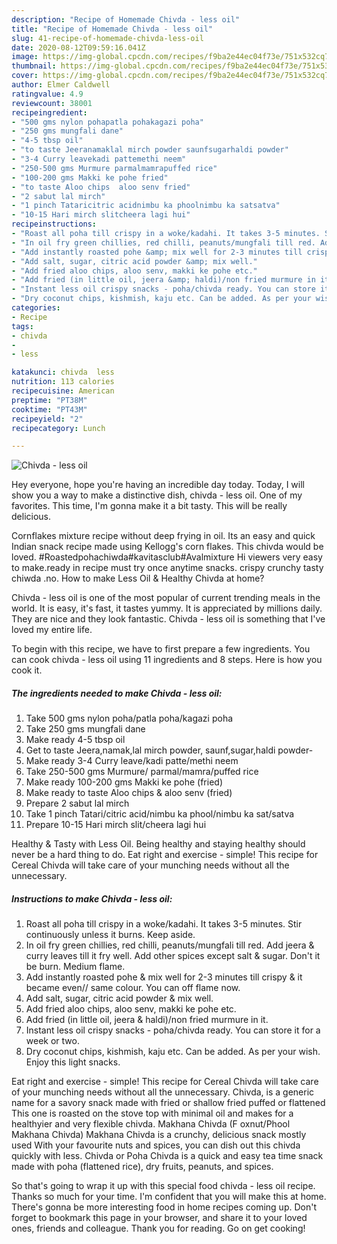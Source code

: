 ```yaml
---
description: "Recipe of Homemade Chivda - less oil"
title: "Recipe of Homemade Chivda - less oil"
slug: 41-recipe-of-homemade-chivda-less-oil
date: 2020-08-12T09:59:16.041Z
image: https://img-global.cpcdn.com/recipes/f9ba2e44ec04f73e/751x532cq70/chivda-less-oil-recipe-main-photo.jpg
thumbnail: https://img-global.cpcdn.com/recipes/f9ba2e44ec04f73e/751x532cq70/chivda-less-oil-recipe-main-photo.jpg
cover: https://img-global.cpcdn.com/recipes/f9ba2e44ec04f73e/751x532cq70/chivda-less-oil-recipe-main-photo.jpg
author: Elmer Caldwell
ratingvalue: 4.9
reviewcount: 38001
recipeingredient:
- "500 gms nylon pohapatla pohakagazi poha"
- "250 gms mungfali dane"
- "4-5 tbsp oil"
- "to taste Jeeranamaklal mirch powder saunfsugarhaldi powder"
- "3-4 Curry leavekadi pattemethi neem"
- "250-500 gms Murmure parmalmamrapuffed rice"
- "100-200 gms Makki ke pohe fried"
- "to taste Aloo chips  aloo senv fried"
- "2 sabut lal mirch"
- "1 pinch Tataricitric acidnimbu ka phoolnimbu ka satsatva"
- "10-15 Hari mirch slitcheera lagi hui"
recipeinstructions:
- "Roast all poha till crispy in a woke/kadahi. It takes 3-5 minutes. Stir continuously unless it burns. Keep aside."
- "In oil fry green chillies, red chilli, peanuts/mungfali till red. Add jeera &amp; curry leaves till it fry well. Add other spices except salt &amp; sugar. Don&#39;t it be burn. Medium flame."
- "Add instantly roasted pohe &amp; mix well for 2-3 minutes till crispy &amp; it became even// same colour. You can off flame now."
- "Add salt, sugar, citric acid powder &amp; mix well."
- "Add fried aloo chips, aloo senv, makki ke pohe etc."
- "Add fried (in little oil, jeera &amp; haldi)/non fried murmure in it."
- "Instant less oil crispy snacks - poha/chivda ready. You can store it for a week or two."
- "Dry coconut chips, kishmish, kaju etc. Can be added. As per your wish. Enjoy this light snacks."
categories:
- Recipe
tags:
- chivda
- 
- less

katakunci: chivda  less 
nutrition: 113 calories
recipecuisine: American
preptime: "PT38M"
cooktime: "PT43M"
recipeyield: "2"
recipecategory: Lunch

---
```



![Chivda - less oil](https://img-global.cpcdn.com/recipes/f9ba2e44ec04f73e/751x532cq70/chivda-less-oil-recipe-main-photo.jpg)

Hey everyone, hope you're having an incredible day today. Today, I will show you a way to make a distinctive dish, chivda - less oil. One of my favorites. This time, I'm gonna make it a bit tasty. This will be really delicious.

Cornflakes mixture recipe without deep frying in oil. Its an easy and quick Indian snack recipe made using Kellogg&#39;s corn flakes. This chivda would be loved. #Roastedpohachiwda#kavitasclub#Avalmixture Hi viewers very easy to make.ready in recipe must try once anytime snacks. crispy crunchy tasty chiwda .no. How to make Less Oil &amp; Healthy Chivda at home?

Chivda - less oil is one of the most popular of current trending meals in the world. It is easy, it's fast, it tastes yummy. It is appreciated by millions daily. They are nice and they look fantastic. Chivda - less oil is something that I've loved my entire life.


To begin with this recipe, we have to first prepare a few ingredients. You can cook chivda - less oil using 11 ingredients and 8 steps. Here is how you cook it.

<!--inarticleads1-->

##### The ingredients needed to make Chivda - less oil:

1. Take 500 gms nylon poha/patla poha/kagazi poha
1. Take 250 gms mungfali dane
1. Make ready 4-5 tbsp oil
1. Get to taste Jeera,namak,lal mirch powder, saunf,sugar,haldi powder-
1. Make ready 3-4 Curry leave/kadi patte/methi neem
1. Take 250-500 gms Murmure/ parmal/mamra/puffed rice
1. Make ready 100-200 gms Makki ke pohe (fried)
1. Make ready to taste Aloo chips &amp; aloo senv (fried)
1. Prepare 2 sabut lal mirch
1. Take 1 pinch Tatari/citric acid/nimbu ka phool/nimbu ka sat/satva
1. Prepare 10-15 Hari mirch slit/cheera lagi hui


Healthy &amp; Tasty with Less Oil. Being healthy and staying healthy should never be a hard thing to do. Eat right and exercise - simple! This recipe for Cereal Chivda will take care of your munching needs without all the unnecessary. 

<!--inarticleads2-->

##### Instructions to make Chivda - less oil:

1. Roast all poha till crispy in a woke/kadahi. It takes 3-5 minutes. Stir continuously unless it burns. Keep aside.
1. In oil fry green chillies, red chilli, peanuts/mungfali till red. Add jeera &amp; curry leaves till it fry well. Add other spices except salt &amp; sugar. Don&#39;t it be burn. Medium flame.
1. Add instantly roasted pohe &amp; mix well for 2-3 minutes till crispy &amp; it became even// same colour. You can off flame now.
1. Add salt, sugar, citric acid powder &amp; mix well.
1. Add fried aloo chips, aloo senv, makki ke pohe etc.
1. Add fried (in little oil, jeera &amp; haldi)/non fried murmure in it.
1. Instant less oil crispy snacks - poha/chivda ready. You can store it for a week or two.
1. Dry coconut chips, kishmish, kaju etc. Can be added. As per your wish. Enjoy this light snacks.


Eat right and exercise - simple! This recipe for Cereal Chivda will take care of your munching needs without all the unnecessary. Chivda, is a generic name for a savory snack made with fried or shallow fried puffed or flattened This one is roasted on the stove top with minimal oil and makes for a healthyier and very flexible chivda. Makhana Chivda (F oxnut/Phool Makhana Chivda) Makhana Chivda is a crunchy, delicious snack mostly used With your favourite nuts and spices, you can dish out this chivda quickly with less. Chivda or Poha Chivda is a quick and easy tea time snack made with poha (flattened rice), dry fruits, peanuts, and spices. 

So that's going to wrap it up with this special food chivda - less oil recipe. Thanks so much for your time. I'm confident that you will make this at home. There's gonna be more interesting food in home recipes coming up. Don't forget to bookmark this page in your browser, and share it to your loved ones, friends and colleague. Thank you for reading. Go on get cooking!

